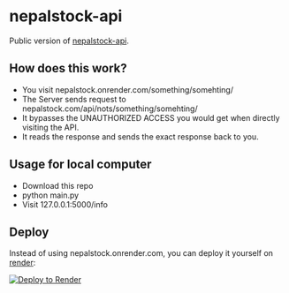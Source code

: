 # nepalstock-api

Public version of [nepalstock-api](https://nepse-api-2rqo.onrender.com/info).<br>

## How does this work?
- You visit nepalstock.onrender.com/something/somehting/
- The Server sends request to nepalstock.com/api/nots/something/somehting/
- It bypasses the UNAUTHORIZED ACCESS you would get when directly visiting the API.
- It reads the response and sends the exact response back to you.

## Usage for local computer
- Download this repo
- python main.py
- Visit 127.0.0.1:5000/info

## Deploy
Instead of using nepalstock.onrender.com, you can deploy it yourself on [render](https://render.com/):

<a href="https://render.com/deploy?repo=https://github.com/ashokpds15/nepalstock-api">
  <img src="https://render.com/images/deploy-to-render-button.svg" alt="Deploy to Render">
</a>

